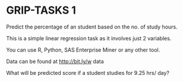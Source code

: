 # GRIP-TASKS 1
Predict the percentage of an student based on the no. of study hours.

This is a simple linear regression task as it involves just 2 variables.

You can use R, Python, SAS Enterprise Miner or any other tool.

Data can be found at http://bit.ly/w data

What will be predicted score if a student studies for 9.25 hrs/ day?
